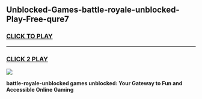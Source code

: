
## Unblocked-Games-battle-royale-unblocked-Play-Free-qure7
<h3>
<a href="https://premium76.site?title=battle-royale-unblocked&ref=21A">CLICK TO PLAY</a></h3>
<hr>

<h3>
<a href="https://premium76.site?title=battle-royale-unblocked&ref=21A">CLICK 2 PLAY</a>
  
</h3>

<a href="https://premium76.site?title=battle-royale-unblocked&ref=21A"><img src="https://clearcache.store/games.png"></a>


**battle-royale-unblocked games unblocked: Your Gateway to Fun and Accessible Online Gaming**
